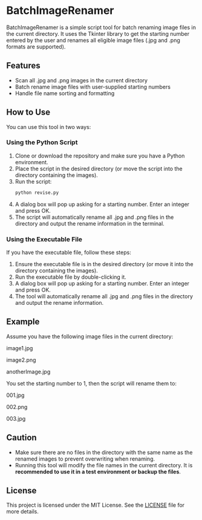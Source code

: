 # BatchImageRenamer

BatchImageRenamer is a simple script tool for batch renaming image files in the current directory. It uses the Tkinter library to get the starting number entered by the user and renames all eligible image files (.jpg and .png formats are supported).

## Features

- Scan all .jpg and .png images in the current directory
- Batch rename image files with user-supplied starting numbers
- Handle file name sorting and formatting

## How to Use

You can use this tool in two ways:

### Using the Python Script

1. Clone or download the repository and make sure you have a Python environment.
2. Place the script in the desired directory (or move the script into the directory containing the images).
3. Run the script:
    ```bash
    python revise.py
    ```
4. A dialog box will pop up asking for a starting number. Enter an integer and press OK.
5. The script will automatically rename all .jpg and .png files in the directory and output the rename information in the terminal.

### Using the Executable File

If you have the executable file, follow these steps:

1. Ensure the executable file is in the desired directory (or move it into the directory containing the images).
2. Run the executable file by double-clicking it.
3. A dialog box will pop up asking for a starting number. Enter an integer and press OK.
4. The tool will automatically rename all .jpg and .png files in the directory and output the rename information.

## Example

Assume you have the following image files in the current directory:

image1.jpg

image2.png

anotherImage.jpg

You set the starting number to 1, then the script will rename them to:

001.jpg

002.png

003.jpg


## Caution

- Make sure there are no files in the directory with the same name as the renamed images to prevent overwriting when renaming.
- Running this tool will modify the file names in the current directory. It is **recommended to use it in a test environment or backup the files**.

## License

This project is licensed under the MIT License. See the [LICENSE](LICENSE) file for more details.

